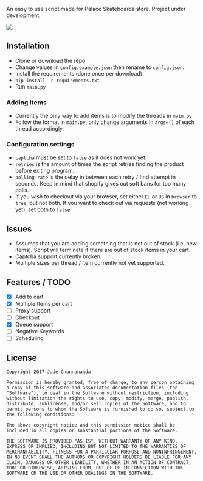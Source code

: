 An easy to use script made for Palace Skateboards store. Project under development.

![](http://i.imgur.com/IMWZDdx.gif)

## Installation
- Clone or download the repo
- Change values in ```config.example.json``` then rename to ```config.json```.
- Install the requirements (done once per download)
- ```pip install -r requirements.txt```
- Run ```main.py```

### Adding Items
- Currently the only way to add items is to modify the threads in ```main.py```
- Follow the format in ```main.py```, only change arguments in ```args=()``` of each thread accordingly.

### Configuration settings
- ```captcha``` must be set to ```false``` as it does not work yet.
- ```retries``` is the amount of times the script retries finding the product before exiting program.
- ```polling-rate``` is the delay in between each retry / find attempt in seconds. Keep in mind that shopify gives out soft bans for too many polls.
- If you wish to checkout via your browser, set either ```EU``` or ```US``` in ```browser``` to ```true```, but not both. If you want to check out via requests (not working yet), set both to ```false```


## Issues
- Assumes that you are adding something that is not out of stock (i.e. new items). Script will terminate if there are out of stock items in your cart.
- Captcha support currently broken.
- Multiple sizes per thread / item currently not yet supported.

## Features / TODO

- [x] Add to cart
- [x] Multiple Items per cart
- [ ] Proxy support
- [ ] Checkout
- [x] Queue support
- [ ] Negative Keywords
- [ ] Scheduling

## License
```
Copyright 2017 Jade Chunnananda

Permission is hereby granted, free of charge, to any person obtaining a copy of this software and associated documentation files (the "Software"), to deal in the Software without restriction, including without limitation the rights to use, copy, modify, merge, publish, distribute, sublicense, and/or sell copies of the Software, and to permit persons to whom the Software is furnished to do so, subject to the following conditions:

The above copyright notice and this permission notice shall be included in all copies or substantial portions of the Software.

THE SOFTWARE IS PROVIDED "AS IS", WITHOUT WARRANTY OF ANY KIND, EXPRESS OR IMPLIED, INCLUDING BUT NOT LIMITED TO THE WARRANTIES OF MERCHANTABILITY, FITNESS FOR A PARTICULAR PURPOSE AND NONINFRINGEMENT. IN NO EVENT SHALL THE AUTHORS OR COPYRIGHT HOLDERS BE LIABLE FOR ANY CLAIM, DAMAGES OR OTHER LIABILITY, WHETHER IN AN ACTION OF CONTRACT, TORT OR OTHERWISE, ARISING FROM, OUT OF OR IN CONNECTION WITH THE SOFTWARE OR THE USE OR OTHER DEALINGS IN THE SOFTWARE.
```
